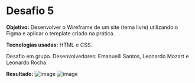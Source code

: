 <h1>Desafio 5</h1>

<b>Objetivo:</b> Desenvolver o Wireframe de um site (tema livre) utilizando o Figma e aplicar o template criado na prática.

<b>Tecnologias usadas:</b> HTML e CSS.

Desafio em grupo. Desenvolvedores: Emanuelli Santos, Leonardo Mozart e Leonardo Rocha

<b>Resultado:</b>
![image](https://github.com/emanuellisntos/Kick-Modulos1e2/assets/99870160/60a66043-5232-4fa9-8d56-0f3c849cdf2a)
![image](https://github.com/emanuellisntos/Kick-Modulos1e2/assets/99870160/148b7030-1379-432d-bd1e-5ca5ab19a142)
